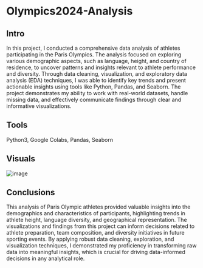 # Olympics2024-Analysis

## Intro
In this project, I conducted a comprehensive data analysis of athletes participating in the Paris Olympics. The analysis focused on exploring various demographic aspects, such as language, height, and country of residence, to uncover patterns and insights relevant to athlete performance and diversity. Through data cleaning, visualization, and exploratory data analysis (EDA) techniques, I was able to identify key trends and present actionable insights using tools like Python, Pandas, and Seaborn. The project demonstrates my ability to work with real-world datasets, handle missing data, and effectively communicate findings through clear and informative visualizations.

## Tools
Python3, Google Colabs, Pandas, Seaborn

## Visuals
![image](https://github.com/user-attachments/assets/5418fbce-e9ef-40bd-aebd-638f08992a6f)

## Conclusions
This analysis of Paris Olympic athletes provided valuable insights into the demographics and characteristics of participants, highlighting trends in athlete height, language diversity, and geographical representation. The visualizations and findings from this project can inform decisions related to athlete preparation, team composition, and diversity initiatives in future sporting events. By applying robust data cleaning, exploration, and visualization techniques, I demonstrated my proficiency in transforming raw data into meaningful insights, which is crucial for driving data-informed decisions in any analytical role.
